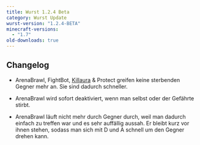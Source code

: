 ```yaml
---
title: Wurst 1.2.4 Beta
category: Wurst Update
wurst-version: "1.2.4-BETA"
minecraft-versions:
  - "1.7"
old-downloads: true
---
```

## Changelog

- ArenaBrawl, FightBot, [Killaura](https://wiki.wurstclient.net/killaura) & Protect greifen keine sterbenden Gegner mehr an. Sie sind dadurch schneller.

- ArenaBrawl wird sofort deaktiviert, wenn man selbst oder der Gefährte stirbt.

- ArenaBrawl läuft nicht mehr durch Gegner durch, weil man dadurch einfach zu treffen war und es sehr auffällig aussah. Er bleibt kurz vor ihnen stehen, sodass man sich mit D und A schnell um den Gegner drehen kann.
